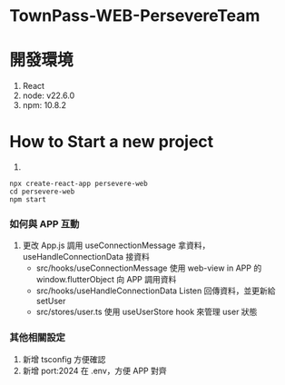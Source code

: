 # TownPass-WEB-PersevereTeam

# 開發環境
1. React
2. node: v22.6.0
2. npm: 10.8.2

# How to Start a new project

1. 
```
npx create-react-app persevere-web
cd persevere-web
npm start
```

### 如何與 APP 互動
1. 更改 App.js 調用 useConnectionMessage 拿資料，useHandleConnectionData 接資料
    - src/hooks/useConnectionMessage 使用 web-view in APP 的 window.flutterObject 向 APP 調用資料
    - src/hooks/useHandleConnectionData Listen 回傳資料，並更新給 setUser
    - src/stores/user.ts 使用 useUserStore hook 來管理 user 狀態


### 其他相關設定
1. 新增 tsconfig 方便確認
2. 新增 port:2024 在 .env，方便 APP 對齊